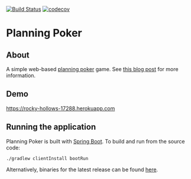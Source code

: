 [![Build Status](https://travis-ci.org/richashworth/planningpoker.svg?branch=master)](https://travis-ci.org/richashworth/planningpoker)
[![codecov](https://codecov.io/gh/richashworth/planningpoker/branch/master/graph/badge.svg)](https://codecov.io/gh/richashworth/planningpoker)
# Planning Poker

## About 
A simple web-based [planning poker](https://en.wikipedia.org/wiki/Planning_poker) game. See [this blog post](http://richashworth.com/2016/08/agile-estimation-for-distributed-teams/) for more information.

## Demo
https://rocky-hollows-17288.herokuapp.com

## Running the application
Planning Poker is built with [Spring Boot](http://projects.spring.io/spring-boot). 
To build and run from the source code:

`./gradlew clientInstall bootRun`

Alternatively, binaries for the latest release can be found 
[here](https://github.com/richashworth/planningpoker/releases/latest).
